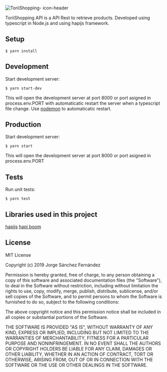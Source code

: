 ![ToriiShopping- icon-header](https://user-images.githubusercontent.com/5593590/64075682-9c047800-ccbb-11e9-8b89-394a37f9e6a4.png)

ToriiShopping API is a API Rest to retrieve products. Developed using typescript in Node.js and using hapijs framework.

## Setup

```
$ yarn install
```

## Development

Start development server:

```
$ yarn start-dev
```

This will open the development server at port 8000 or port asigned in process.env.PORT with automaticatic restart the server when a typescript file change.
Use [nodemon](https://github.com/remy/nodemon) to automaticatic restart.

## Production

Start development server:

```
$ yarn start
```

This will open the development server at port 8000 or port asigned in process.env.PORT 

## Tests

Run unit tests:

```
$ yarn test
```

## Libraries used in this project
[hapijs](https://github.com/hapijs/hapi)
[hapi boom](https://github.com/hapijs/boom)
## License

MIT License

Copyright (c) 2019 Jorge Sánchez Fernández

Permission is hereby granted, free of charge, to any person obtaining a copy
of this software and associated documentation files (the "Software"), to deal
in the Software without restriction, including without limitation the rights
to use, copy, modify, merge, publish, distribute, sublicense, and/or sell
copies of the Software, and to permit persons to whom the Software is
furnished to do so, subject to the following conditions:

The above copyright notice and this permission notice shall be included in all
copies or substantial portions of the Software.

THE SOFTWARE IS PROVIDED "AS IS", WITHOUT WARRANTY OF ANY KIND, EXPRESS OR
IMPLIED, INCLUDING BUT NOT LIMITED TO THE WARRANTIES OF MERCHANTABILITY,
FITNESS FOR A PARTICULAR PURPOSE AND NONINFRINGEMENT. IN NO EVENT SHALL THE
AUTHORS OR COPYRIGHT HOLDERS BE LIABLE FOR ANY CLAIM, DAMAGES OR OTHER
LIABILITY, WHETHER IN AN ACTION OF CONTRACT, TORT OR OTHERWISE, ARISING FROM,
OUT OF OR IN CONNECTION WITH THE SOFTWARE OR THE USE OR OTHER DEALINGS IN THE
SOFTWARE.
